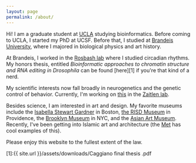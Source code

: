 ```yaml
---
layout: page
permalink: /about/
---
```


Hi! I am a graduate student at [UCLA](https://bioinformatics.ucla.edu/) studying bioinformatics. Before coming to UCLA, I started my PhD at UCSF. Before that, I studied at [Brandeis University](http://www.brandeis.edu/), where I majored in biological physics and art history.

At Brandeis, I worked in the [Rosbash lab](http://www.bio.brandeis.edu/rosbash-lab/) where I studied circadian rhythms. My honors thesis, entitled *Bioinformatic approaches to chromatin structure and RNA editing in Drosophila* can be found [here][1] if you're that kind of a nerd.  

My scientific interests now fall broadly in neurogenetics and the genetic control of behavior. Currently, I'm working on [this](https://github.com/christacaggiano/Zaitlen_lab) in the [Zaitlen lab](zaitlenlab.ucsf.edu).

Besides science, I am interested in art and design. My favorite museums include the [Isabella Stewart Gardner](https://www.gardnermuseum.org/) in Boston, [the RISD Museum](https://risdmuseum.org/) in Providence, the [Brooklyn Museum](https://www.brooklynmuseum.org/) in NYC, and the [Asian Art Museum](http://www.asianart.org/).
Recently, I've been getting into Islamic art and architecture (the [Met](https://www.metmuseum.org/about-the-met/curatorial-departments/ancient-near-eastern-art) has cool examples of this).

Please enjoy this website to the fullest extent of the law.

[1]:{{ site.url }}/assets/downloads/Caggiano final thesis .pdf
